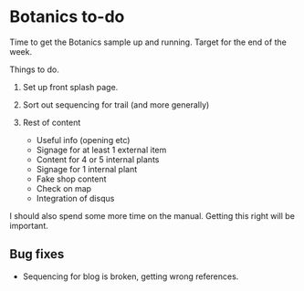 # Botanics to-do

Time to get the Botanics sample up and running.  Target for the end of
the week.

Things to do.

1. Set up front splash page.  
2. Sort out sequencing for trail (and more generally)
3. Rest of content

    * Useful info (opening etc)
    * Signage for at least 1 external item
    * Content for 4 or 5 internal plants
    * Signage for 1 internal plant
    * Fake shop content
    * Check on map
    * Integration of disqus

I should also spend some more time on the manual.  Getting this right
will be important.

## Bug fixes

* Sequencing for blog is broken, getting wrong references.

